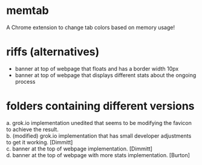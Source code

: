 # memtab
A Chrome extension to change tab colors based on memory usage!

# riffs (alternatives)
- banner at top of webpage that floats and has a border width 10px
- banner at top of webpage that displays different stats about the ongoing process

# folders containing different versions
a. grok.io implementation unedited that seems to be modifying the favicon to achieve the result.  
b. (modified) grok.io implementation that has small developer adjustments to get it working. [Dimmitt]  
c. banner at the top of webpage implementation. [Dimmitt]  
d. banner at the top of webpage with more stats implementation. [Burton]  
